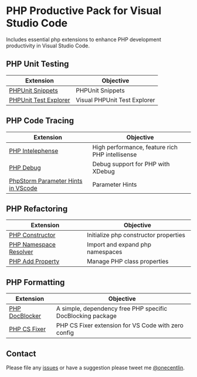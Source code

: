 # PHP Productive Pack for Visual Studio Code

Includes essential php extensions to enhance PHP development productivity in Visual Studio Code.


## PHP Unit Testing

Extension | Objective
--------- | ---------
[PHPUnit Snippets](https://marketplace.visualstudio.com/items?itemName=onecentlin.phpunit-snippets) | PHPUnit Snippets
[PHPUnit Test Explorer](https://marketplace.visualstudio.com/items?itemName=recca0120.vscode-phpunit) | Visual PHPUnit Test Explorer

## PHP Code Tracing

Extension | Objective
--------- | ---------
[PHP Intelephense](https://marketplace.visualstudio.com/items?itemName=bmewburn.vscode-intelephense-client) | High performance, feature rich PHP intellisense
[PHP Debug](https://marketplace.visualstudio.com/items?itemName=felixfbecker.php-debug) | Debug support for PHP with XDebug
[PhpStorm Parameter Hints in VScode](https://marketplace.visualstudio.com/items?itemName=MrChetan.phpstorm-parameter-hints-in-vscode) | Parameter Hints

## PHP Refactoring

Extension | Objective
--------- | ---------
[PHP Constructor](https://marketplace.visualstudio.com/items?itemName=MehediDracula.php-constructor) | Initialize php constructor properties
[PHP Namespace Resolver](https://marketplace.visualstudio.com/items?itemName=MehediDracula.php-namespace-resolver) | Import and expand php namespaces
[PHP Add Property](https://marketplace.visualstudio.com/items?itemName=kotfire.php-add-property) | Manage PHP class properties

## PHP Formatting

Extension | Objective
--------- | ---------
[PHP DocBlocker](https://marketplace.visualstudio.com/items?itemName=neilbrayfield.php-docblocker) | A simple, dependency free PHP specific DocBlocking package
[PHP CS Fixer](https://marketplace.visualstudio.com/items?itemName=mansoorkhan96.php-cs-fixer) | PHP CS Fixer extension for VS Code with zero config


## Contact

Please file any [issues](https://github.com/onecentlin/php-productive-pack-vscode/issues) or have a suggestion please tweet me [@onecentlin](https://twitter.com/onecentlin).
